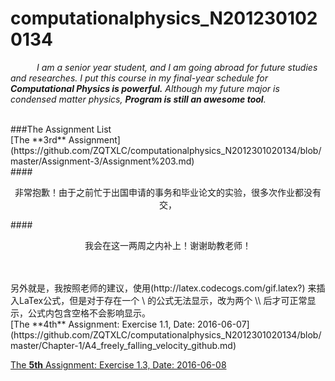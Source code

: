 # computationalphysics_N2012301020134

&emsp;&emsp;&emsp;*I am a senior year student, and I am going abroad for future studies and researches.*
*I put this course in my final-year schedule for __Computational Physics is powerful.__*
*Although my future major is condensed matter physics, __Program is still an awesome tool__.*

<br>
###The Assignment List

</br>
[The **3rd** Assignment](https://github.com/ZQTXLC/computationalphysics_N2012301020134/blob/master/Assignment-3/Assignment%203.md)
<br>
####<p align="center">非常抱歉！由于之前忙于出国申请的事务和毕业论文的实验，很多次作业都没有交，</p>

####<p align="center">我会在这一两周之内补上！谢谢助教老师！</p>

</br>
<br>
另外就是，我按照老师的建议，使用(http://latex.codecogs.com/gif.latex?) 来插入LaTex公式，但是对于存在一个 \ 的公式无法显示，改为两个 \\ 后才可正常显示，公式内包含空格不会影响显示。

</br>
[The **4th** Assignment: Exercise 1.1, Date: 2016-06-07](https://github.com/ZQTXLC/computationalphysics_N2012301020134/blob/master/Chapter-1/A4_freely_falling_velocity_github.md)

[The **5th** Assignment: Exercise 1.3, Date: 2016-06-08](https://github.com/ZQTXLC/computationalphysics_N2012301020134/blob/master/Chapter-1/A5_friction_velocity_github.md)
